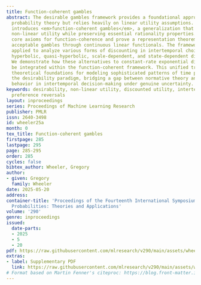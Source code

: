 ```yaml
---
title: Function-coherent gambles
abstract: The desirable gambles framework provides a foundational approach to imprecise
  probability theory but relies heavily on linear utility assumptions. This paper
  introduces <em>function-coherent gambles</em>, a generalization that accommodates
  non-linear utility while preserving essential rationality properties. We establish
  core axioms for function-coherence and prove a representation theorem that characterizes
  acceptable gambles through continuous linear functionals. The framework is then
  applied to analyze various forms of discounting in intertemporal choice, including
  hyperbolic, quasi-hyperbolic, scale-dependent, and state-dependent discounting.
  We demonstrate how these alternatives to constant-rate exponential discounting can
  be integrated within the function-coherent framework. This unified treatment provides
  theoretical foundations for modeling sophisticated patterns of time preference within
  the desirability paradigm, bridging a gap between normative theory and observed
  behavior in intertemporal decision-making under genuine uncertainty.
keywords: desirability, non-linear utility, discounted utility, intertemporal choice,
  preference reversals
layout: inproceedings
series: Proceedings of Machine Learning Research
publisher: PMLR
issn: 2640-3498
id: wheeler25a
month: 0
tex_title: Function-coherent gambles
firstpage: 285
lastpage: 295
page: 285-295
order: 285
cycles: false
bibtex_author: Wheeler, Gregory
author:
- given: Gregory
  family: Wheeler
date: 2025-05-20
address:
container-title: 'Proceedings of the Fourteenth International Symposium on Imprecise
  Probabilities: Theories and Applications'
volume: '290'
genre: inproceedings
issued:
  date-parts:
  - 2025
  - 5
  - 20
pdf: https://raw.githubusercontent.com/mlresearch/v290/main/assets/wheeler25a/wheeler25a.pdf
extras:
- label: Supplementary PDF
  link: https://raw.githubusercontent.com/mlresearch/v290/main/assets/wheeler25a/wheeler25a-supp.pdf
# Format based on Martin Fenner's citeproc: https://blog.front-matter.io/posts/citeproc-yaml-for-bibliographies/
---
```

